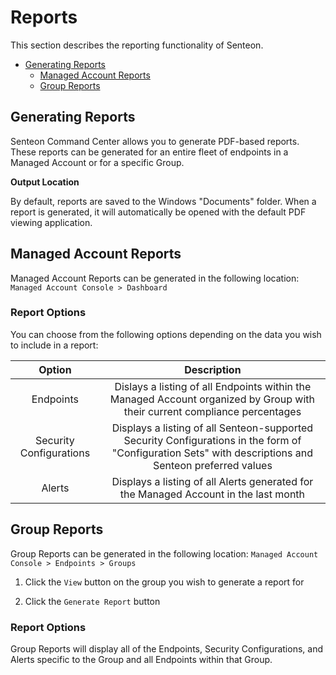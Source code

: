 # Reports
This section describes the reporting functionality of Senteon.

- [Generating Reports](reports.md#generating-reports)
  - [Managed Account Reports](reports.md#managed-account-reports)
  - [Group Reports](reports.md#group-reports)

## Generating Reports
Senteon Command Center allows you to generate PDF-based reports. These reports can be generated for an entire fleet of endpoints in a Managed Account or for a specific Group. 

**Output Location**

By default, reports are saved to the Windows "Documents" folder. When a report is generated, it will automatically be opened with the default PDF viewing application.


## Managed Account Reports

Managed Account Reports can be generated in the following location: `Managed Account Console > Dashboard`


### Report Options

You can choose from the following options depending on the data you wish to include in a report:

| Option | Description |
|:--------------:|:-----------:|
| Endpoints | Dislays a listing of all Endpoints within the Managed Account organized by Group with their current compliance percentages |
| Security Configurations | Displays a listing of all Senteon-supported Security Configurations in the form of "Configuration Sets" with descriptions and Senteon preferred values |
| Alerts | Displays a listing of all Alerts generated for the Managed Account in the last month |


## Group Reports

Group Reports can be generated in the following location: `Managed Account Console > Endpoints > Groups`

1) Click the `View` button on the group you wish to generate a report for

2) Click the `Generate Report` button

### Report Options

Group Reports will display all of the Endpoints, Security Configurations, and Alerts specific to the Group and all Endpoints within that Group. 
